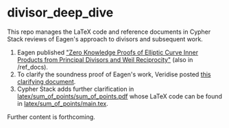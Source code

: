 # divisor_deep_dive

This repo manages the LaTeX code and reference documents in Cypher Stack reviews of Eagen's approach to divisors and subsequent work.
 1. Eagen published ["Zero Knowledge Proofs of Elliptic Curve Inner Products from Principal Divisors and Weil Reciprocity"](https://eprint.iacr.org/2022/596) (also in /ref_docs).
 2. To clarify the soundness proof of Eagen's work, Veridise posted [this clarifying document](https://github.com/cypherstack/divisor_deep_dive/blob/main/ref_docs/veridise_divisor_proofs.pdf).
 3. Cypher Stack adds further clarification in [latex/sum_of_points/sum_of_points.pdf](https://github.com/cypherstack/divisor_deep_dive/blob/main/latex/sum_of_points/sum_of_points.pdf) whose LaTeX code can be found in [latex/sum_of_points/main.tex](https://github.com/cypherstack/divisor_deep_dive/blob/main/latex/sum_of_points/main.tex).

Further content is forthcoming.


